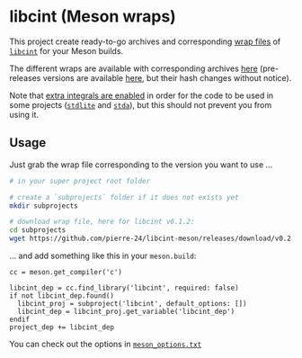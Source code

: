 # libcint (Meson wraps)

This project create ready-to-go archives and corresponding [wrap files](https://mesonbuild.com/Wrap-dependency-system-manual.html) of [`libcint`](https://github.com/sunqm/libcint) for your Meson builds.

The different wraps are available with corresponding archives [here](https://github.com/pierre-24/libcint-meson/releases/tag/v0.2.0) (pre-releases versions are available [here](https://github.com/pierre-24/libcint-meson/releases/tag/latest), but their hash changes without notice).

Note that [extra integrals are enabled](patch.sh) in order for the code to be used in some projects ([`stdlite`](https://github.com/pierre-24/stdlite) and [`stda`](https://github.com/grimme-lab/stda)), but this should not prevent you from using it.

## Usage

Just grab the wrap file corresponding to the version you want to use ...

```bash
# in your super project root folder

# create a `subprojects` folder if it does not exists yet
mkdir subprojects

# download wrap file, here for libcint v6.1.2:
cd subprojects
wget https://github.com/pierre-24/libcint-meson/releases/download/v0.2.0/libcint_v6.1.2.wrap -O libcint.wrap
```

... and add something like this in your `meson.build`:

```Meson
cc = meson.get_compiler('c')

libcint_dep = cc.find_library('libcint', required: false)
if not libcint_dep.found()
  libcint_proj = subproject('libcint', default_options: [])
  libcint_dep = libcint_proj.get_variable('libcint_dep')
endif
project_dep += libcint_dep
```

You can check out the options in [`meson_options.txt`](./for-meson/meson_options.txt)
